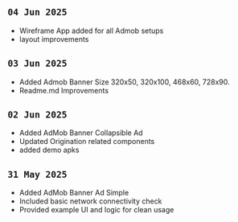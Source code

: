 ## `04 Jun 2025`

- Wireframe App added for all Admob setups
- layout improvements

## `03 Jun 2025`

- Added Admob Banner Size 320x50, 320x100, 468x60, 728x90.
- Readme.md Improvements

## `02 Jun 2025`

- Added AdMob Banner Collapsible Ad
- Updated Origination related components
- added demo apks

## `31 May 2025`

- Added AdMob Banner Ad Simple
- Included basic network connectivity check
- Provided example UI and logic for clean usage